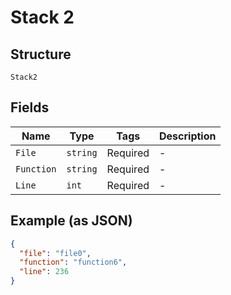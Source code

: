
# Stack 2

## Structure

`Stack2`

## Fields

| Name | Type | Tags | Description |
|  --- | --- | --- | --- |
| `File` | `string` | Required | - |
| `Function` | `string` | Required | - |
| `Line` | `int` | Required | - |

## Example (as JSON)

```json
{
  "file": "file0",
  "function": "function6",
  "line": 236
}
```

